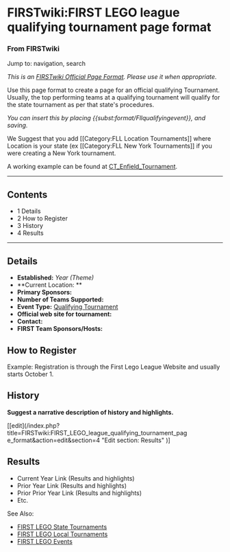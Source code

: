 # FIRSTwiki:FIRST LEGO league qualifying tournament page format

### From FIRSTwiki

Jump to: navigation, search

_This is an [FIRSTwiki Official Page Format](FIRSTwiki:Page_formats
"FIRSTwiki:Page formats" ). Please use it when appropriate._

Use this page format to create a page for an official qualifying Tournament.
Usually, the top performing teams at a qualifying tournament will qualify for
the state tournament as per that state's procedures.

_You can insert this by placing {{subst:format/Fllqualifyingevent}}, and
saving._

We Suggest that you add [[Category:FLL Location Tournaments]] where Location
is your state (ex [[Category:FLL New York Tournaments]] if you were creating a
New York tournament.

A working example can be found at
[CT_Enfield_Tournament](CT_Enfield_Tournament "CT Enfield
Tournament" ).

* * *

## Contents

  * 1 Details
  * 2 How to Register
  * 3 History
  * 4 Results  
---  
  

## Details

  * **Established:** _Year (Theme)_
  * **Current Location: **
  * **Primary Sponsors:**
  * **Number of Teams Supported:**
  * **Event Type:** [Qualifying Tournament](FLL_Qualifying_Tournament "FLL Qualifying Tournament" )
  * **Official web site for tournament:**
  * **Contact:**
  * **FIRST Team Sponsors/Hosts:**


## How to Register

Example: Registration is through the First Lego League Website and usually
starts October 1.


## History

**Suggest a narrative description of history and highlights.**

[[edit](/index.php?title=FIRSTwiki:FIRST_LEGO_league_qualifying_tournament_pag
e_format&action=edit&section=4 "Edit section: Results" )]

## Results

  * Current Year Link (Results and highlights) 
  * Prior Year Link (Results and highlights) 
  * Prior Prior Year Link (Results and highlights) 
  * Etc. 

See Also:

  * [FIRST LEGO State Tournaments](Category:FLL_State_Tournaments "Category:FLL State Tournaments" )
  * [FIRST LEGO Local Tournaments](Category:FLL_Local_Tournaments "Category:FLL Local Tournaments" )
  * [FIRST LEGO Events](Category:FLL_Events "Category:FLL Events" )

  

